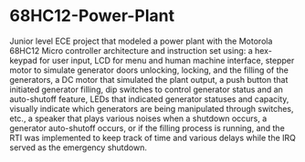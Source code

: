 # 68HC12-Power-Plant
Junior level ECE project that modeled a power plant with the Motorola 68HC12 Micro controller architecture and instruction set using: a hex-keypad for user input, LCD for menu and human machine interface, stepper motor to simulate generator doors unlocking, locking, and the filling of the generators, a DC motor that simulated the plant output, a push button that initiated generator filling, dip switches to control generator status and an auto-shutoff feature, LEDs that indicated generator statuses and capacity, visually indicate which generators are being manipulated through switches, etc., a speaker that plays various noises when a shutdown occurs, a generator auto-shutoff occurs, or if the filling process is running, and the RTI was implemented to keep track of time and various delays while the IRQ served as the emergency shutdown. 
